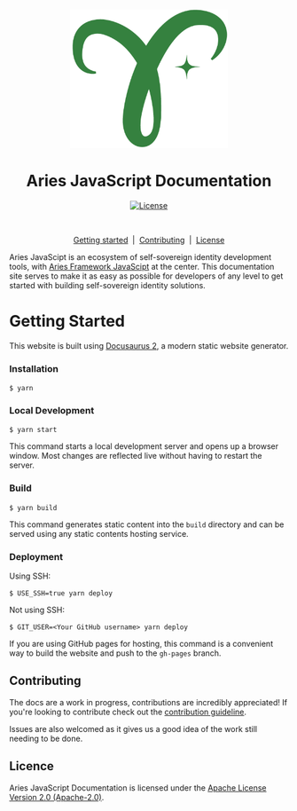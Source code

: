 <p align="center">
  <br />
  <img
    alt="Hyperledger Aries logo"
    src="https://raw.githubusercontent.com/hyperledger/aries-framework-javascript/aa31131825e3331dc93694bc58414d955dcb1129/images/aries-logo.png"
    height="250px"
  />
</p>
<h1 align="center"><b>Aries JavaScript Documentation</b></h1>
<p align="center">
  <a
    href="https://raw.githubusercontent.com/hyperledger/aries-framework-javascript/main/LICENSE"
    ><img
      alt="License"
      src="https://img.shields.io/badge/License-Apache%202.0-blue.svg"
  /></a>
</p>
<br />
<p align="center">
  <a href="#getting-started">Getting started</a> &nbsp;|&nbsp;
  <a href="#contributing">Contributing</a> &nbsp;|&nbsp;
  <a href="#license">License</a> 
</p>

Aries JavaScipt is an ecosystem of self-sovereign identity development tools, with [Aries Framework JavaScipt](https://github.com/hyperledger/aries-framework-javascript) at the center. This documentation site serves to make it as easy as possible for developers of any level to get started with building self-sovereign identity solutions.

# Getting Started

This website is built using [Docusaurus 2](https://docusaurus.io/), a modern static website generator.

### Installation

```
$ yarn
```

### Local Development

```
$ yarn start
```

This command starts a local development server and opens up a browser window. Most changes are reflected live without having to restart the server.

### Build

```
$ yarn build
```

This command generates static content into the `build` directory and can be served using any static contents hosting service.

### Deployment

Using SSH:

```
$ USE_SSH=true yarn deploy
```

Not using SSH:

```
$ GIT_USER=<Your GitHub username> yarn deploy
```

If you are using GitHub pages for hosting, this command is a convenient way to build the website and push to the `gh-pages` branch.

## Contributing

The docs are a work in progress, contributions are incredibly appreciated! If you're looking to contribute check out the [contribution guideline](https://github.com/hyperledger/aries-javascript-docs/blob/main/CONTRIBUTING.md).

Issues are also welcomed as it gives us a good idea of the work still needing to be done.

## Licence

Aries JavaScript Documentation is licensed under the [Apache License Version 2.0 (Apache-2.0)](/LICENSE).
